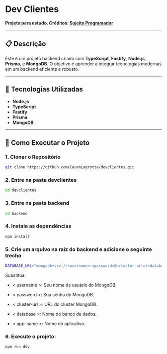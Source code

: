 # Dev Clientes

**Projeto para estudo. Créditos: [Sujeito Programador](https://youtu.be/XuTfN_84rcU?si=shiLCYGn3aiRh47l)**

---

## 📋 Descrição

Este é um projeto backend criado com **TypeScript**, **Fastify**, **Node.js**, **Prisma**, e **MongoDB**. O objetivo é aprender a integrar tecnologias modernas em um backend eficiente e robusto.

---

## 🚀 Tecnologias Utilizadas

- **Node.js**
- **TypeScript**
- **Fastify**
- **Prisma**
- **MongoDB**

---

## 🔧 Como Executar o Projeto

### 1. Clonar o Repositório

```bash
git clone https://github.com/CauanLagrotta/devclientes.git
```

### 2. Entre na pasta devclientes
```bash
cd devclientes 
```

### 3. Entre na pasta backend
```bash
cd backend 
```

### 4. Instale as dependências
```bash
npm install
```

### 5. Crie um arquivo na raiz do backend e adicione o seguinte trecho
```bash
DATABASE_URL="mongodb+srv://<username>:<password>@<cluster-url>/<database>?retryWrites=true&w=majority&appName=<app-name>"
```

Substitua:

- < username >: Seu nome de usuário do MongoDB.

- < password >: Sua senha do MongoDB.

- < cluster-url >: URL do cluster MongoDB.

- < database >: Nome do banco de dados.

- < app-name >: Nome do aplicativo.


### 6. Execute o projeto:
```bash
npm run dev
```

